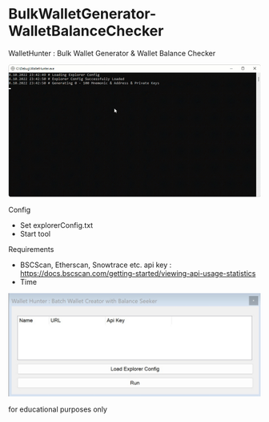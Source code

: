 # BulkWalletGenerator-WalletBalanceChecker
WalletHunter : Bulk Wallet Generator &amp; Wallet Balance Checker

![BWG](https://raw.githubusercontent.com/crossdilemma/RichWalletHunter-Batch-Wallet-Create-Balance-Checker/main/ss2.gif)

Config
- Set explorerConfig.txt
- Start tool

Requirements
- BSCScan, Etherscan, Snowtrace etc. api key : https://docs.bscscan.com/getting-started/viewing-api-usage-statistics
- Time

![BWG](https://raw.githubusercontent.com/crossdilemma/RichWalletHunter-Batch-Wallet-Create-Balance-Checker/main/ss.jpg)

for educational purposes only
